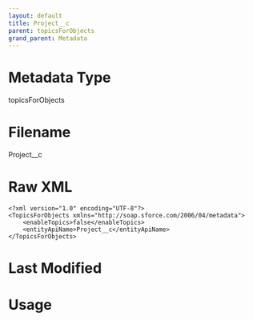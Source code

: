 ```yaml
---
layout: default
title: Project__c
parent: topicsForObjects
grand_parent: Metadata
---
```

# Metadata Type
topicsForObjects


# Filename 
Project__c


# Raw XML
```
<?xml version="1.0" encoding="UTF-8"?>
<TopicsForObjects xmlns="http://soap.sforce.com/2006/04/metadata">
    <enableTopics>false</enableTopics>
    <entityApiName>Project__c</entityApiName>
</TopicsForObjects>
```


# Last Modified


# Usage
